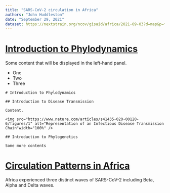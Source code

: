 ```yaml
---
title: "SARS-CoV-2 circulation in Africa"
authors: "John Huddleston"
date: "September 29, 2021"
dataset: https://nextstrain.org/ncov/gisaid/africa/2021-09-03?d=map&p=full
---
```


# [Introduction to Phylodynamics](https://nextstrain.org/ncov/gisaid/africa/2021-09-03?d=map&p=full)

Some content that will be displayed in the left-hand panel.

- One
- Two
- Three

```auspiceMainDisplayMarkdown
# Introduction to Phylodynamics

## Introduction to Disease Transmission

Content.

<img src="https://www.nature.com/articles/s41435-020-00120-6/figures/1" alt="Representation of an Infectious Disease Transmission Chain"width="100%" />

## Introduction to Phylogenetics

Some more contents
```

# [Circulation Patterns in Africa](https://nextstrain.org/community/narratives/benkidenya/nextstrain-narratives-demo@main/SARS-CoV-2-in-Africa)

Africa experienced three distinct waves of SARS-CoV-2 including Beta, Alpha and Delta waves.
